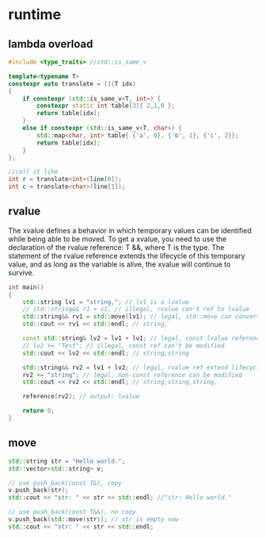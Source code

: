 # runtime

## lambda overload
```cpp
#include <type_traits> //std::is_same_v

template<typename T>
constexpr auto translate = [](T idx) 
{
    if constexpr (std::is_same_v<T, int>) {
        constexpr static int table[3]{ 2,1,0 };
        return table[idx];
    }
    else if constexpr (std::is_same_v<T, char>) {
        std::map<char, int> table{ {'a', 0}, {'b', 1}, {'c', 2}};
        return table[idx];
    }
};

//call it like
int r = translate<int>(line[0]);
int c = translate<char>(line[1]);
```

## rvalue
The xvalue defines a behavior in which temporary values can be identified while being able to be moved. To get a xvalue, you need to use the declaration of the rvalue reference: T &&, where T is the type. The statement of the rvalue reference extends the lifecycle of this temporary value, and as long as the variable is alive, the xvalue will continue to survive.

```cpp
int main()
{
    std::string lv1 = "string,"; // lv1 is a lvalue
    // std::string&& r1 = s1; // illegal, rvalue can't ref to lvalue
    std::string&& rv1 = std::move(lv1); // legal, std::move can convert lvalue to rvalue
    std::cout << rv1 << std::endl; // string,

    const std::string& lv2 = lv1 + lv1; // legal, const lvalue reference can extend temp variable's lifecycle
    // lv2 += "Test"; // illegal, const ref can't be modified
    std::cout << lv2 << std::endl; // string,string

    std::string&& rv2 = lv1 + lv2; // legal, rvalue ref extend lifecycle
    rv2 += "string"; // legal, non-const reference can be modified
    std::cout << rv2 << std::endl; // string,string,string,

    reference(rv2); // output: lvalue

    return 0;
}
```

## move
```cpp
std::string str = "Hello world.";
std::vector<std::string> v;

// use push_back(const T&), copy
v.push_back(str); 
std::cout << "str: " << str << std::endl; //"str: Hello world."

// use push_back(const T&&), no copy
v.push_back(std::move(str)); // str is empty now
std::cout << "str: " << str << std::endl; 
```
